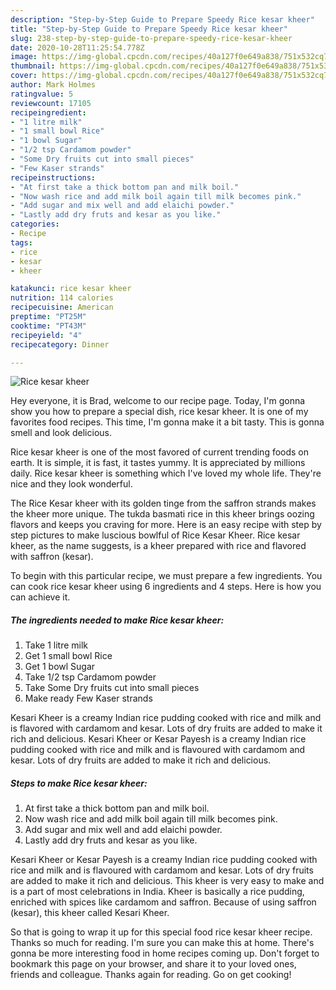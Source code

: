 ```yaml
---
description: "Step-by-Step Guide to Prepare Speedy Rice kesar kheer"
title: "Step-by-Step Guide to Prepare Speedy Rice kesar kheer"
slug: 238-step-by-step-guide-to-prepare-speedy-rice-kesar-kheer
date: 2020-10-28T11:25:54.778Z
image: https://img-global.cpcdn.com/recipes/40a127f0e649a838/751x532cq70/rice-kesar-kheer-recipe-main-photo.jpg
thumbnail: https://img-global.cpcdn.com/recipes/40a127f0e649a838/751x532cq70/rice-kesar-kheer-recipe-main-photo.jpg
cover: https://img-global.cpcdn.com/recipes/40a127f0e649a838/751x532cq70/rice-kesar-kheer-recipe-main-photo.jpg
author: Mark Holmes
ratingvalue: 5
reviewcount: 17105
recipeingredient:
- "1 litre milk"
- "1 small bowl Rice"
- "1 bowl Sugar"
- "1/2 tsp Cardamom powder"
- "Some Dry fruits cut into small pieces"
- "Few Kaser strands"
recipeinstructions:
- "At first take a thick bottom pan and milk boil."
- "Now wash rice and add milk boil again till milk becomes pink."
- "Add sugar and mix well and add elaichi powder."
- "Lastly add dry fruts and kesar as you like."
categories:
- Recipe
tags:
- rice
- kesar
- kheer

katakunci: rice kesar kheer 
nutrition: 114 calories
recipecuisine: American
preptime: "PT25M"
cooktime: "PT43M"
recipeyield: "4"
recipecategory: Dinner

---
```



![Rice kesar kheer](https://img-global.cpcdn.com/recipes/40a127f0e649a838/751x532cq70/rice-kesar-kheer-recipe-main-photo.jpg)

Hey everyone, it is Brad, welcome to our recipe page. Today, I'm gonna show you how to prepare a special dish, rice kesar kheer. It is one of my favorites food recipes. This time, I'm gonna make it a bit tasty. This is gonna smell and look delicious.

Rice kesar kheer is one of the most favored of current trending foods on earth. It is simple, it is fast, it tastes yummy. It is appreciated by millions daily. Rice kesar kheer is something which I've loved my whole life. They're nice and they look wonderful.

The Rice Kesar kheer with its golden tinge from the saffron strands makes the kheer more unique. The tukda basmati rice in this kheer brings oozing flavors and keeps you craving for more. Here is an easy recipe with step by step pictures to make luscious bowlful of Rice Kesar Kheer. Rice kesar kheer, as the name suggests, is a kheer prepared with rice and flavored with saffron (kesar).


To begin with this particular recipe, we must prepare a few ingredients. You can cook rice kesar kheer using 6 ingredients and 4 steps. Here is how you can achieve it.

<!--inarticleads1-->

##### The ingredients needed to make Rice kesar kheer:

1. Take 1 litre milk
1. Get 1 small bowl Rice
1. Get 1 bowl Sugar
1. Take 1/2 tsp Cardamom powder
1. Take Some Dry fruits cut into small pieces
1. Make ready Few Kaser strands


Kesari Kheer is a creamy Indian rice pudding cooked with rice and milk and is flavored with cardamom and kesar. Lots of dry fruits are added to make it rich and delicious. Kesari Kheer or Kesar Payesh is a creamy Indian rice pudding cooked with rice and milk and is flavoured with cardamom and kesar. Lots of dry fruits are added to make it rich and delicious. 

<!--inarticleads2-->

##### Steps to make Rice kesar kheer:

1. At first take a thick bottom pan and milk boil.
1. Now wash rice and add milk boil again till milk becomes pink.
1. Add sugar and mix well and add elaichi powder.
1. Lastly add dry fruts and kesar as you like.


Kesari Kheer or Kesar Payesh is a creamy Indian rice pudding cooked with rice and milk and is flavoured with cardamom and kesar. Lots of dry fruits are added to make it rich and delicious. This kheer is very easy to make and is a part of most celebrations in India. Kheer is basically a rice pudding, enriched with spices like cardamom and saffron. Because of using saffron (kesar), this kheer called Kesari Kheer. 

So that is going to wrap it up for this special food rice kesar kheer recipe. Thanks so much for reading. I'm sure you can make this at home. There's gonna be more interesting food in home recipes coming up. Don't forget to bookmark this page on your browser, and share it to your loved ones, friends and colleague. Thanks again for reading. Go on get cooking!
